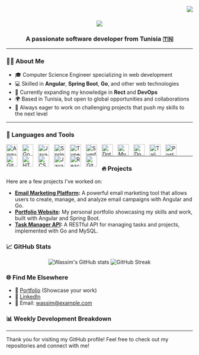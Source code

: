 <img align="right" src="https://visitor-badge.laobi.icu/badge?page_id=wassim20.wassim20" />

<h1 align="center">
    <img src="https://readme-typing-svg.herokuapp.com/?font=Righteous&size=35&center=true&vCenter=true&width=500&height=70&duration=4000&lines=Hi+There!+👋;+I'm+Wassim+Daoudi!;" />
</h1>

<h3 align="center">A passionate software developer from Tunisia 🇹🇳</h3>

---

### 👨‍💻 About Me
- 🎓 Computer Science Engineer specializing in web development
- 💻 Skilled in **Angular**, **Spring Boot**, **Go**, and other web technologies
- 🌱 Currently expanding my knowledge in **Rect** and **DevOps**
- 🌍 Based in Tunisia, but open to global opportunities and collaborations
- 🚀 Always eager to work on challenging projects that push my skills to the next level

---


### 🧰 Languages and Tools

<img align="left" alt="Angular" width="30px" style="padding-right:10px;" src="https://cdn.jsdelivr.net/gh/devicons/devicon/icons/angularjs/angularjs-plain.svg" />
<img align="left" alt="Go" width="30px" style="padding-right:10px;" src="https://cdn.jsdelivr.net/gh/devicons/devicon@latest/icons/go/go-original.svg" />
<img align="left" alt="Java" width="30px" style="padding-right:10px;" src="https://cdn.jsdelivr.net/gh/devicons/devicon/icons/java/java-original.svg"/>
<img align="left" alt="Spring" width="30px" style="padding-right:10px;" src="https://cdn.jsdelivr.net/gh/devicons/devicon/icons/spring/spring-original.svg" />
<img align="left" alt="TypeScript" width="30px" style="padding-right:10px;" src="https://cdn.jsdelivr.net/gh/devicons/devicon/icons/typescript/typescript-plain.svg" />
<img align="left" alt="Symfony" width="30px" style="padding-right:10px;" src="https://cdn.jsdelivr.net/gh/devicons/devicon@latest/icons/symfony/symfony-original-wordmark.svg" />
<img align="left" alt="DotNet" width="30px" style="padding-right:10px;" src="https://cdn.jsdelivr.net/gh/devicons/devicon@latest/icons/dotnetcore/dotnetcore-plain.svg" />
<img align="left" alt="Mysql" width="30px" style="padding-right:10px;" src="https://cdn.jsdelivr.net/gh/devicons/devicon@latest/icons/mysql/mysql-original-wordmark.svg" />
<img align="left" alt="Docker" width="30px" style="padding-right:10px;" src="https://cdn.jsdelivr.net/gh/devicons/devicon@latest/icons/docker/docker-original-wordmark.svg" />
<img align="left" alt="TailwindCSS" width="30px" style="padding-right:10px;" src="https://cdn.jsdelivr.net/gh/devicons/devicon@latest/icons/tailwindcss/tailwindcss-original.svg" />
<img align="left" alt="PostgreSQL" width="30px" style="padding-right:10px;" src="https://cdn.jsdelivr.net/gh/devicons/devicon@latest/icons/postgresql/postgresql-original-wordmark.svg" />
<img align="left" alt="Git" width="30px" style="padding-right:10px;" src="https://cdn.jsdelivr.net/gh/devicons/devicon/icons/git/git-original.svg" />
<img align="left" alt="HTML" width="30px" style="padding-right:10px;" src="https://cdn.jsdelivr.net/gh/devicons/devicon/icons/html5/html5-plain.svg" />
<img align="left" alt="CSS" width="30px" style="padding-right:10px;" src="https://cdn.jsdelivr.net/gh/devicons/devicon/icons/css3/css3-plain.svg" />
<img align="left" alt="JavaScript" width="30px" style="padding-right:10px;" src="https://cdn.jsdelivr.net/gh/devicons/devicon/icons/javascript/javascript-plain.svg" />
<img align="left" alt="React" width="30px" style="padding-right:10px;" src="https://cdn.jsdelivr.net/gh/devicons/devicon/icons/react/react-original.svg" />
<img align="left" alt="GitHub" width="30px" style="padding-right:10px;" src="https://cdn.jsdelivr.net/gh/devicons/devicon/icons/github/github-original.svg" />
<br />

<hr />


### 🔥 Projects
Here are a few projects I've worked on:
- **[Email Marketing Platform](https://github.com/wassim20/email-marketing-platform):** A powerful email marketing tool that allows users to create, manage, and analyze email campaigns with Angular and Go.
- **[Portfolio Website](https://github.com/wassim20/portfolio):** My personal portfolio showcasing my skills and work, built with Angular and Spring Boot.
- **[Task Manager API](https://github.com/wassim20/task-manager-api):** A RESTful API for managing tasks and projects, implemented with Go and MySQL.

### 📈 GitHub Stats
<p align="center">
    <img src="https://github-readme-stats.vercel.app/api?username=wassim20&show_icons=true&theme=radical" alt="Wassim's GitHub stats" />
    <img src="https://github-readme-streak-stats.herokuapp.com/?user=wassim20&theme=radical" alt="GitHub Streak" />
</p>

### 🌐 Find Me Elsewhere
- 📝 [Portfolio](https://wassim20.github.io) (Showcase your work)
- 💼 [LinkedIn](https://www.linkedin.com/in/wassim20/)
- 📧 Email: wassim@example.com

### 📊 Weekly Development Breakdown
<!--START_SECTION:waka-->
<!--END_SECTION:waka-->

---

Thank you for visiting my GitHub profile! Feel free to check out my repositories and connect with me!
